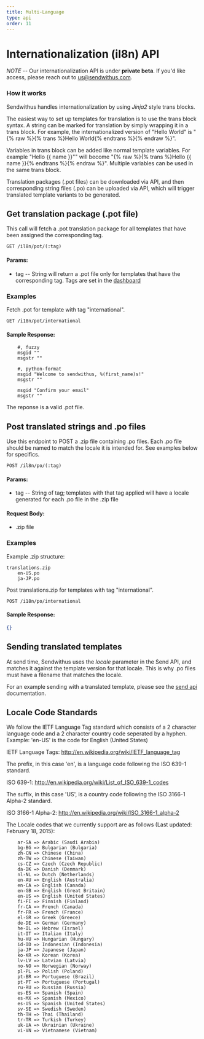 ```yaml
---
title: Multi-Language
type: api
order: 11
---
```


# Internationalization (il8n) API


*NOTE* -- Our internationalization API is under **private beta**. If you'd like access, please reach out to [us@sendwithus.com](mailto:us@sendwithus.com).

### How it works

Sendwithus handles internationalization by using *Jinja2* style trans blocks.

The easiest way to set up templates for translation is to use the trans block syntax. A string can be marked for translation by simply wrapping it in a trans block. For example, the internationalized version of "Hello World" is "{% raw %}{% trans %}Hello World{% endtrans %}{% endraw %}".

Variables in trans block can be added like normal template variables. For example "Hello {{ name }}"" will become "{% raw %}{% trans %}Hello {{ name }}{% endtrans %}{% endraw %}". Multiple variables can be used in the same trans block.

Translation packages (.pot files) can be downloaded via API, and then corresponding string files (.po) can be uploaded via API, which will trigger translated template variants to be generated.

## Get translation package (.pot file)


This call will fetch a .pot translation package for all templates that have been assigned the corresponding tag.

`GET /il8n/pot/(:tag)`

#### Params:

- tag       -- String will return a .pot file only for templates that have the corresponding tag. Tags are set in the [dashboard](https://www.sendwithus.com/#/emails)

### Examples

Fetch .pot for template with tag "international".

`GET /i18n/pot/international`

#### Sample Response:

```
    #, fuzzy
    msgid ""
    msgstr ""

    #, python-format
    msgid "Welcome to sendwithus, %(first_name)s!"
    msgstr ""

    msgid "Confirm your email"
    msgstr ""
```

The reponse is a valid .pot file.

## Post translated strings and .po files

Use this endpoint to POST a .zip file containing .po files. Each .po file should be named to match the locale it is intended for. See examples below for specifics.

`POST /il8n/po/(:tag)`

#### Params:

- tag       -- String of tag; templates with that tag applied will have a locale generated for each .po file in the .zip file

#### Request Body:

- .zip file


### Examples

Example .zip structure:

```
translations.zip
    en-US.po
    ja-JP.po
```

Post translations.zip for templates with tag "international".

`POST /i18n/po/international`

#### Sample Response:

```json
{}
```

## Sending translated templates

At send time, Sendwithus uses the _locale_ parameter in the Send API, and matches it against the template version for that locale. This is why .po files must have a filename that matches the locale.

For an example sending with a translated template, please see the [send api](https://www.sendwithus.com/docs/api#send) documentation.

## Locale Code Standards

We follow the IETF Language Tag standard which consists of a 2 character language code and a 2 character country code seperated by a hyphen.  Example: 'en-US' is the code for English (United States)

IETF Language Tags: http://en.wikipedia.org/wiki/IETF_language_tag

The prefix, in this case 'en', is a language code following the ISO 639-1 standard.

ISO 639-1: http://en.wikipedia.org/wiki/List_of_ISO_639-1_codes

The suffix, in this case 'US', is a country code following the ISO 3166-1 Alpha-2 standard.

ISO 3166-1 Alpha-2: http://en.wikipedia.org/wiki/ISO_3166-1_alpha-2

The Locale codes that we currently support are as follows (Last updated: February 18, 2015):

```
    ar-SA => Arabic (Saudi Arabia)
    bg-BG => Bulgarian (Bulgaria)
    zh-CN => Chinese (China)
    zh-TW => Chinese (Taiwan)
    cs-CZ => Czech (Czech Republic)
    da-DK => Danish (Denmark)
    nl-NL => Dutch (Netherlands)
    en-AU => English (Australia)
    en-CA => English (Canada)
    en-GB => English (Great Britain)
    en-US => English (United States)
    fi-FI => Finnish (Finland)
    fr-CA => French (Canada)
    fr-FR => French (France)
    el-GR => Greek (Greece)
    de-DE => German (Germany)
    he-IL => Hebrew (Israel)
    it-IT => Italian (Italy)
    hu-HU => Hungarian (Hungary)
    id-ID => Indonesian (Indonesia)
    ja-JP => Japanese (Japan)
    ko-KR => Korean (Korea)
    lv-LV => Latvian (Latvia)
    no-NO => Norwegian (Norway)
    pl-PL => Polish (Poland)
    pt-BR => Portuguese (Brazil)
    pt-PT => Portuguese (Portugal)
    ru-RU => Russian (Russia)
    es-ES => Spanish (Spain)
    es-MX => Spanish (Mexico)
    es-US => Spanish (United States)
    sv-SE => Swedish (Sweden)
    th-TH => Thai (Thailand)
    tr-TR => Turkish (Turkey)
    uk-UA => Ukrainian (Ukraine)
    vi-VN => Vietnamese (Vietnam)
```
